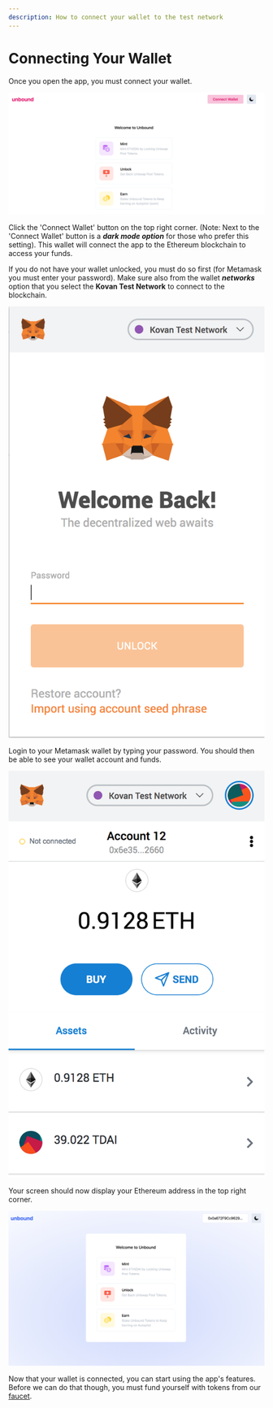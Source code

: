 ```yaml
---
description: How to connect your wallet to the test network
---
```


# Connecting Your Wallet

Once you open the app, you must connect your wallet.

![The Unbound App](../../.gitbook/assets/screen-shot-2020-09-12-at-10.16.58-am.png)

Click the 'Connect Wallet' button on the top right corner. \(Note: Next to the 'Connect Wallet' button is a _**dark mode option**_ for those who prefer this setting\). This wallet will connect the app to the Ethereum blockchain to access your funds.

If you do not have your wallet unlocked, you must do so first \(for Metamask you must enter your password\). Make sure also from the wallet _**networks**_ option that you select the **Kovan Test Network** to connect to the blockchain.

![Metamask wallet browser extension](../../.gitbook/assets/screen-shot-2020-09-18-at-12.22.40-pm.png)

Login to your Metamask wallet by typing your password. You should then be able to see your wallet account and funds.

![Your wallet connected to the test network](../../.gitbook/assets/screen-shot-2020-09-18-at-12.43.25-pm.png)

Your screen should now display your Ethereum address in the top right corner.

![Your Ethereum address should now be displayed, indicating your wallet connection](../../.gitbook/assets/screen-shot-2020-09-18-at-12.43.43-pm.png)

Now that your wallet is connected, you can start using the app's features. Before we can do that though, you must fund yourself with tokens from our [faucet](getting-tokens.md).



